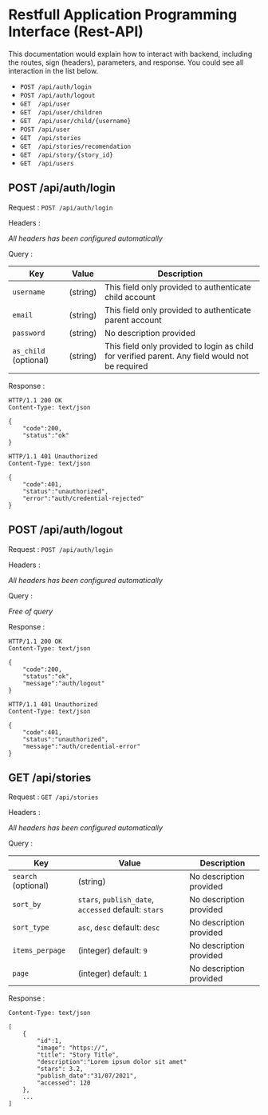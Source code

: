 # Restfull Application Programming Interface (Rest-API)

This documentation would explain how to interact with backend, including the routes, sign (headers), parameters, 
and response. You could see all interaction in the list below.

- `POST /api/auth/login`
- `POST /api/auth/logout`
- `GET  /api/user`
- `GET  /api/user/children`
- `GET  /api/user/child/{username}`
- `POST /api/user`
- `GET  /api/stories`
- `GET  /api/stories/recomendation`
- `GET  /api/story/{story_id}`
- `GET  /api/users`

## POST /api/auth/login

Request  : `POST /api/auth/login`

Headers  :

*All headers has been configured automatically*

Query    :

| Key                   | Value    | Description                                                                                     |
|-----------------------|----------|-------------------------------------------------------------------------------------------------|
| `username`            | (string) | This field only provided to authenticate child account                                          |
| `email`               | (string) | This field only provided to authenticate parent account                                         |
| `password`            | (string) | No description provided                                                                         |
| `as_child` (optional) | (string) | This field only provided to login as child for verified parent. Any field would not be required |

Response :
```
HTTP/1.1 200 OK
Content-Type: text/json

{
    "code":200,
    "status":"ok"
}
```

```
HTTP/1.1 401 Unauthorized
Content-Type: text/json

{
    "code":401,
    "status":"unauthorized",
    "error":"auth/credential-rejected"
}
```

## POST /api/auth/logout

Request  : `POST /api/auth/login`

Headers  :

*All headers has been configured automatically*

Query    :

*Free of query*

Response :
```
HTTP/1.1 200 OK
Content-Type: text/json

{
    "code":200,
    "status":"ok",
    "message":"auth/logout"
}
```

```
HTTP/1.1 401 Unauthorized
Content-Type: text/json

{
    "code":401,
    "status":"unauthorized",
    "message":"auth/credential-error"
}
```

## GET /api/stories

Request  : `GET /api/stories`

Headers  :

*All headers has been configured automatically*

Query    :

| Key                 | Value                                                | Description             |
|---------------------|------------------------------------------------------|-------------------------|
| `search` (optional) | (string)                                             | No description provided |
| `sort_by`           | `stars`, `publish_date`, `accessed` default: `stars` | No description provided |
| `sort_type`         | `asc`, `desc` default: `desc`                        | No description provided |
| `items_perpage`     | (integer) default: `9`                               | No description provided |
| `page`              | (integer) default: `1`                               | No description provided |

Response :
```
Content-Type: text/json

[
    {
        "id":1,
        "image": "https://",
        "title": "Story Title",
        "description":"Lorem ipsum dolor sit amet"
        "stars": 3.2,
        "publish_date":"31/07/2021",
        "accessed": 120
    },
    ...
]
```
